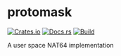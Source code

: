 # protomask
[![Crates.io](https://img.shields.io/crates/v/protomask)](https://crates.io/crates/protomask) 
[![Docs.rs](https://docs.rs/protomask/badge.svg)](https://docs.rs/protomask) 
[![Build](https://github.com/Ewpratten/protomask/actions/workflows/build.yml/badge.svg)](https://github.com/Ewpratten/protomask/actions/workflows/build.yml)

A user space NAT64 implementation 
